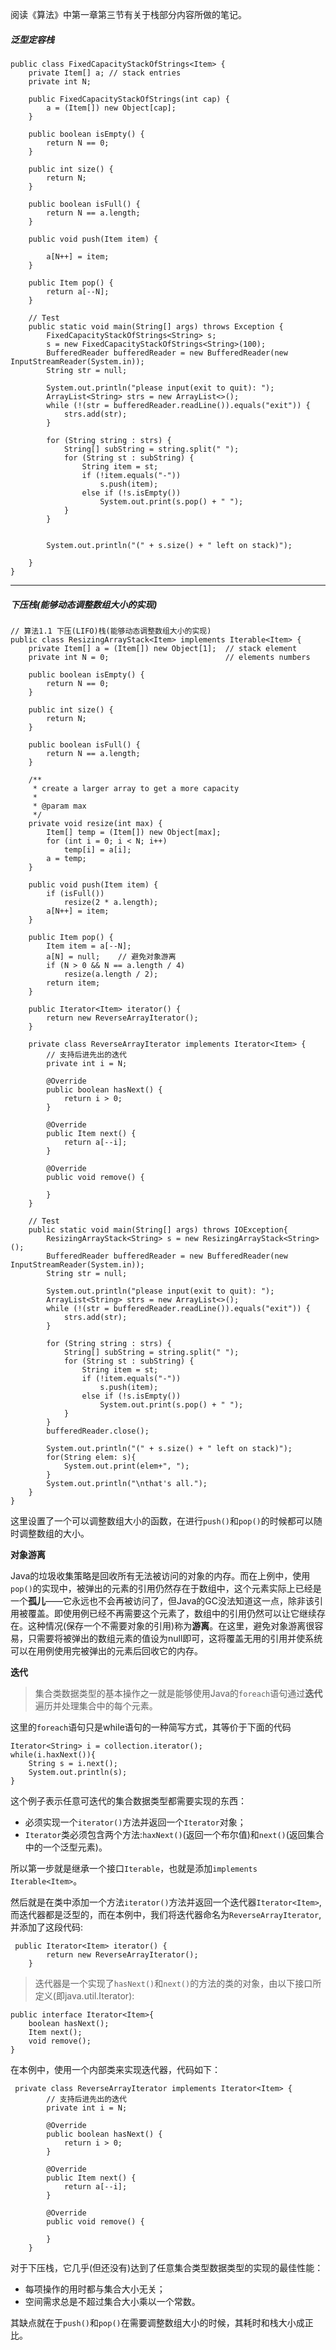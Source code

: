 阅读《算法》中第一章第三节有关于栈部分内容所做的笔记。

##### 泛型定容栈
```
public class FixedCapacityStackOfStrings<Item> {
    private Item[] a; // stack entries
    private int N;

    public FixedCapacityStackOfStrings(int cap) {
        a = (Item[]) new Object[cap];
    }

    public boolean isEmpty() {
        return N == 0;
    }

    public int size() {
        return N;
    }

    public boolean isFull() {
        return N == a.length;
    }

    public void push(Item item) {
        
        a[N++] = item;
    }

    public Item pop() {
        return a[--N];
    }

    // Test
    public static void main(String[] args) throws Exception {
        FixedCapacityStackOfStrings<String> s;
        s = new FixedCapacityStackOfStrings<String>(100);
        BufferedReader bufferedReader = new BufferedReader(new InputStreamReader(System.in));
        String str = null;

        System.out.println("please input(exit to quit): ");
        ArrayList<String> strs = new ArrayList<>();
        while (!(str = bufferedReader.readLine()).equals("exit")) {
            strs.add(str);
        }

        for (String string : strs) {
            String[] subString = string.split(" ");
            for (String st : subString) {
                String item = st;
                if (!item.equals("-"))
                    s.push(item);
                else if (!s.isEmpty())
                    System.out.print(s.pop() + " ");
            }
        }


        System.out.println("(" + s.size() + " left on stack)");

    }
}

```
---
##### 下压栈(能够动态调整数组大小的实现)

```
// 算法1.1 下压(LIFO)栈(能够动态调整数组大小的实现)
public class ResizingArrayStack<Item> implements Iterable<Item> {
    private Item[] a = (Item[]) new Object[1];  // stack element
    private int N = 0;                          // elements numbers

    public boolean isEmpty() {
        return N == 0;
    }

    public int size() {
        return N;
    }

    public boolean isFull() {
        return N == a.length;
    }

    /**
     * create a larger array to get a more capacity
     *
     * @param max
     */
    private void resize(int max) {
        Item[] temp = (Item[]) new Object[max];
        for (int i = 0; i < N; i++)
            temp[i] = a[i];
        a = temp;
    }

    public void push(Item item) {
        if (isFull())
            resize(2 * a.length);
        a[N++] = item;
    }

    public Item pop() {
        Item item = a[--N];
        a[N] = null;    // 避免对象游离
        if (N > 0 && N == a.length / 4)
            resize(a.length / 2);
        return item;
    }

    public Iterator<Item> iterator() {
        return new ReverseArrayIterator();
    }

    private class ReverseArrayIterator implements Iterator<Item> {
        // 支持后进先出的迭代
        private int i = N;

        @Override
        public boolean hasNext() {
            return i > 0;
        }

        @Override
        public Item next() {
            return a[--i];
        }

        @Override
        public void remove() {

        }
    }
    
    // Test
    public static void main(String[] args) throws IOException{
        ResizingArrayStack<String> s = new ResizingArrayStack<String>();
        BufferedReader bufferedReader = new BufferedReader(new InputStreamReader(System.in));
        String str = null;

        System.out.println("please input(exit to quit): ");
        ArrayList<String> strs = new ArrayList<>();
        while (!(str = bufferedReader.readLine()).equals("exit")) {
            strs.add(str);
        }

        for (String string : strs) {
            String[] subString = string.split(" ");
            for (String st : subString) {
                String item = st;
                if (!item.equals("-"))
                    s.push(item);
                else if (!s.isEmpty())
                    System.out.print(s.pop() + " ");
            }
        }
        bufferedReader.close();

        System.out.println("(" + s.size() + " left on stack)");
        for(String elem: s){
            System.out.print(elem+", ");
        }
        System.out.println("\nthat's all.");
    }
}

```


这里设置了一个可以调整数组大小的函数，在进行`push()`和`pop()`的时候都可以随时调整数组的大小。

**对象游离**

  Java的垃圾收集策略是回收所有无法被访问的对象的内存。而在上例中，使用`pop()`的实现中，被弹出的元素的引用仍然存在于数组中，这个元素实际上已经是一个**孤儿**——它永远也不会再被访问了，但Java的GC没法知道这一点，除非该引用被覆盖。即使用例已经不再需要这个元素了，数组中的引用仍然可以让它继续存在。这种情况(保存一个不需要对象的引用)称为**游离**。在这里，避免对象游离很容易，只需要将被弹出的数组元素的值设为null即可，这将覆盖无用的引用并使系统可以在用例使用完被弹出的元素后回收它的内存。
  
**迭代**

> 集合类数据类型的基本操作之一就是能够使用Java的`foreach`语句通过**迭代**遍历并处理集合中的每个元素。

这里的`foreach`语句只是while语句的一种简写方式，其等价于下面的代码

```
Iterator<String> i = collection.iterator();
while(i.haxNext()){
    String s = i.next();
    System.out.println(s);
}
```
这个例子表示任意可迭代的集合数据类型都需要实现的东西：
- 必须实现一个`iterator()`方法并返回一个`Iterator`对象；
- `Iterator`类必须包含两个方法:`haxNext()`(返回一个布尔值)和`next()`(返回集合中的一个泛型元素)。

所以第一步就是继承一个接口`Iterable`，也就是添加`implements Iterable<Item>`。

然后就是在类中添加一个方法`iterator()`方法并返回一个迭代器`Iterator<Item>`,而迭代器都是泛型的，而在本例中，我们将迭代器命名为`ReverseArrayIterator`,并添加了这段代码:

```
 public Iterator<Item> iterator() {
        return new ReverseArrayIterator();
    }
```

> 迭代器是一个实现了`hasNext()`和`next()`的方法的类的对象，由以下接口所定义(即java.util.Iterator):

```
public interface Iterator<Item>{
    boolean hasNext();
    Item next();
    void remove();
}
```
在本例中，使用一个内部类来实现迭代器，代码如下：

```
 private class ReverseArrayIterator implements Iterator<Item> {
        // 支持后进先出的迭代
        private int i = N;

        @Override
        public boolean hasNext() {
            return i > 0;
        }

        @Override
        public Item next() {
            return a[--i];
        }

        @Override
        public void remove() {

        }
    }
```

对于下压栈，它几乎(但还没有)达到了任意集合类型数据类型的实现的最佳性能：
- 每项操作的用时都与集合大小无关；
- 空间需求总是不超过集合大小乘以一个常数。

其缺点就在于`push()`和`pop()`在需要调整数组大小的时候，其耗时和栈大小成正比。

